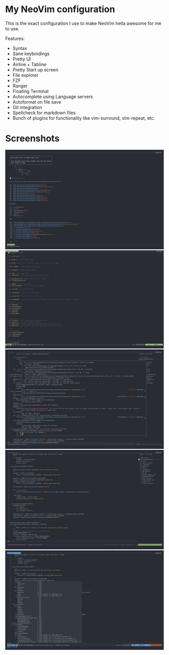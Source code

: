 # My NeoVim configuration

This is the exact configuration I use to make NeoVim hella awesome for me to use.

Features:

-   Syntax
-   Sane keybindings
-   Pretty UI
-   Airline + Tabline
-   Pretty Start up screen
-   File explorer
-   FZF
-   Ranger
-   Floating Terminal
-   Autocomplete using Language servers
-   Autoformat on file save
-   Git integration
-   Spellcheck for markdown files
-   Bunch of plugins for functionality like vim-surround, vim-repeat, etc.

# Screenshots

![](img/nvim-five.png)
![](img/nvim-one.png)
![](img/nvim-two.png)
![](img/nvim-three.png)
![](img/nvim-four.png)

